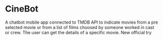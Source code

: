 # CineBot
A chatbot mobile app connected to TMDB API to indicate movies from a pre selected movie or from a list of films choosed by someone worked in cast or crew. The user can get the details of a specific movie.
New official try
